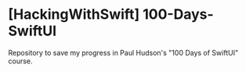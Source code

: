# [HackingWithSwift] 100-Days-SwiftUI
Repository to save my progress in Paul Hudson's "100 Days of SwiftUI" course.
